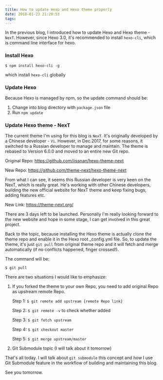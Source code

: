 ```yaml
---
title: How to update Hexo and Hexo theme properly
date: 2018-01-23 21:20:53
tags:
---
```

In the previous blog, I introduced how to update Hexo and Hexo theme - `NexT`. However, since Hexo 3.0, it's recommended to install `hexo-cli`, which is command line interface for hexo.

<!--more-->
### Install Hexo

`$ npm install hexo-cli -g`

which install `hexo-cli` globally

### Update Hexo

Because Hexo is managed by npm, so the update command should be:

1. Change into blog directory with `package.json` file
2. Run `npm update`

### Update Hexo theme - NexT

The current theme I'm using for this blog is `NexT`. It's originally developed by a Chinese developer - `Vi`. However, in Dec.2017, for some reasons, it switched to a Russian developer to manage and maintain. The theme is rebased to Version 6.0.0 and moved to an entire new Git repo.

Original Repo:
https://github.com/iissnan/hexo-theme-next

New Repo:
https://github.com/theme-next/hexo-theme-next

From what I can see, it seems this Russian developer is very keen on the NexT, which is really great. He's working with other Chinese developers, building the new official website for NexT theme and keep fixing bugs, adding features etc.

New Link: https://theme-next.org/

There are 3 days left to be launched. Personally I'm really looking forward to the new website and hope in some stage, I can get involved in this great project.

Back to the topic, because installing the Hexo theme is actually clone the theme repo and enable it in the Hexo root _config.yml file. So, to update the theme, it's just `git pull` from original theme repo and it will fetch and merge automatically (if no conflicts happened, finger crossed!). 

The command will be:

`$ git pull`

There are two situations I would like to emphasize:

1. If you forked the theme to your own Repo, you need to add original Repo as upstream remote Repo.

    Step 1: `$ git remote add upstream {remote Repo link}`
    
    Step 2: `$ git remote -v` to check whether added

    Step 3: `$ git fetch upstream`

    Step 4: `$ git checkout master`

    Step 5: `$ git merge upstream/master`

2. Git Submodule topic (I will talk about it tomorrow)

That's all today. I will talk about `git submodule` this concept and how I use Git Submodule feature in the workflow of building and maintaining this blog.

See you tomorrow.



